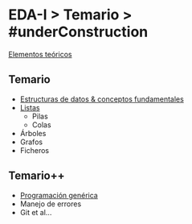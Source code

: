 # EDA-I > Temario > #underConstruction

[Elementos teóricos](001-intro/README.md)

## Temario

- [Estructuras de datos & conceptos fundamentales](001-intro/primitivasMatricesClasesObjetos.md)
- [Listas](002-listas/README.md)
  - Pilas
  - Colas
- Árboles
- Grafos
- Ficheros

## Temario++

- [Programación genérica](/temario/999-otrosTemas/programacionGenerica.md)
- Manejo de errores
- Git et al...